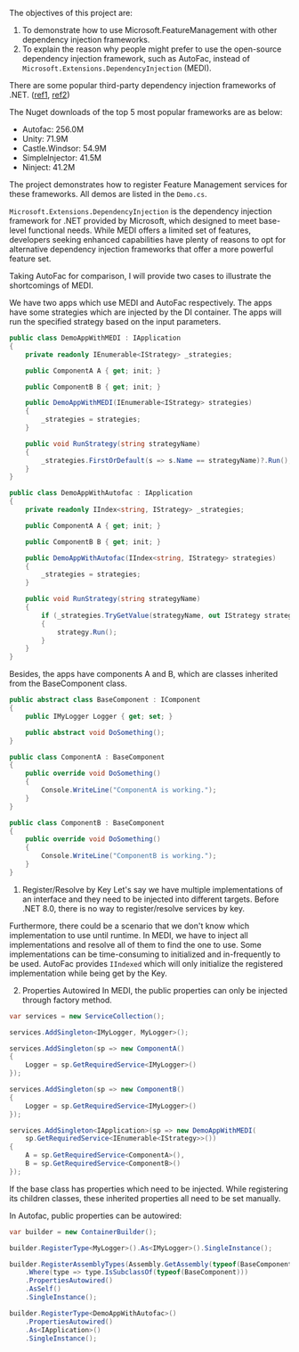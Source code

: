 The objectives of this project are: 
1. To demonstrate how to use Microsoft.FeatureManagement with other dependency injection frameworks.
2. To explain the reason why people might prefer to use the open-source dependency injection framework, such as AutoFac, instead of `Microsoft.Extensions.DependencyInjection` (MEDI).

There are some popular third-party dependency injection frameworks of .NET. ([ref1](https://learn.microsoft.com/en-us/dotnet/architecture/porting-existing-aspnet-apps/dependency-injection-differences), [ref2](https://learn.microsoft.com/en-us/dotnet/core/extensions/dependency-injection-guidelines#default-service-container-replacement))

The Nuget downloads of the top 5 most popular frameworks are as below:
* Autofac: 256.0M
* Unity: 71.9M
* Castle.Windsor: 54.9M
* SimpleInjector: 41.5M
* Ninject: 41.2M

The project demonstrates how to register Feature Management services for these frameworks. 
All demos are listed in the `Demo.cs`.

`Microsoft.Extensions.DependencyInjection` is the dependency injection framework for .NET provided by Microsoft, which designed to meet base-level functional needs. While MEDI offers a limited set of features, developers seeking enhanced capabilities have plenty of reasons to opt for alternative dependency injection frameworks that offer a more powerful feature set.

Taking AutoFac for comparison, I will provide two cases to illustrate the shortcomings of MEDI.

We have two apps which use MEDI and AutoFac respectively. The apps have some strategies which are injected by the DI container. The apps will run the specified strategy based on the input parameters.
``` C#
public class DemoAppWithMEDI : IApplication
{
    private readonly IEnumerable<IStrategy> _strategies;

    public ComponentA A { get; init; }

    public ComponentB B { get; init; }

    public DemoAppWithMEDI(IEnumerable<IStrategy> strategies)
    {
        _strategies = strategies;
    }

    public void RunStrategy(string strategyName)
    {
        _strategies.FirstOrDefault(s => s.Name == strategyName)?.Run();
    }
}

public class DemoAppWithAutofac : IApplication
{
    private readonly IIndex<string, IStrategy> _strategies;

    public ComponentA A { get; init; }

    public ComponentB B { get; init; }

    public DemoAppWithAutofac(IIndex<string, IStrategy> strategies)
    {
        _strategies = strategies;
    }

    public void RunStrategy(string strategyName)
    {
        if (_strategies.TryGetValue(strategyName, out IStrategy strategy))
        {
            strategy.Run();
        }
    }
}
```
Besides, the apps have components A and B, which are classes inherited from the BaseComponent class.
``` C#
public abstract class BaseComponent : IComponent
{
    public IMyLogger Logger { get; set; }

    public abstract void DoSomething();
}

public class ComponentA : BaseComponent 
{ 
    public override void DoSomething()
    {
        Console.WriteLine("ComponentA is working.");
    }
}

public class ComponentB : BaseComponent
{
    public override void DoSomething()
    {
        Console.WriteLine("ComponentB is working.");
    }
}
```

1. Register/Resolve by Key
Let's say we have multiple implementations of an interface and they need to be injected into different targets.
Before .NET 8.0, there is no way to register/resolve services by key.

Furthermore, there could be a scenario that we don't know which implementation to use until runtime.
In MEDI, we have to inject all implementations and resolve all of them to find the one to use.
Some implementations can be time-consuming to initialized and in-frequently to be used. AutoFac provides `IIndexed` which will only initialize the registered implementation while being get by the Key.

2. Properties Autowired
In MEDI, the public properties can only be injected through factory method.
``` C#
var services = new ServiceCollection();

services.AddSingleton<IMyLogger, MyLogger>();

services.AddSingleton(sp => new ComponentA()
{
    Logger = sp.GetRequiredService<IMyLogger>()
});

services.AddSingleton(sp => new ComponentB()
{
    Logger = sp.GetRequiredService<IMyLogger>()
});

services.AddSingleton<IApplication>(sp => new DemoAppWithMEDI(
    sp.GetRequiredService<IEnumerable<IStrategy>>())
{
    A = sp.GetRequiredService<ComponentA>(),
    B = sp.GetRequiredService<ComponentB>()
});
```
If the base class has properties which need to be injected. While registering its children classes, these inherited properties all need to be set manually.

In Autofac, public properties can be autowired:
``` C#
var builder = new ContainerBuilder();

builder.RegisterType<MyLogger>().As<IMyLogger>().SingleInstance();

builder.RegisterAssemblyTypes(Assembly.GetAssembly(typeof(BaseComponent)))
    .Where(type => type.IsSubclassOf(typeof(BaseComponent)))
    .PropertiesAutowired()
    .AsSelf()
    .SingleInstance();

builder.RegisterType<DemoAppWithAutofac>()
    .PropertiesAutowired()
    .As<IApplication>()
    .SingleInstance();
```
